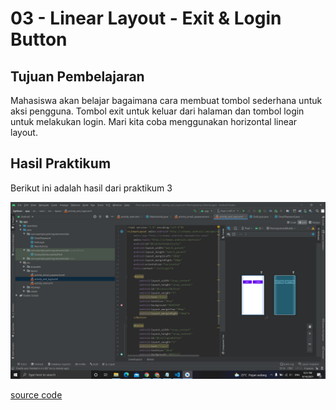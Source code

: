 # 03 - Linear Layout - Exit & Login Button

## Tujuan Pembelajaran

Mahasiswa akan belajar bagaimana cara membuat tombol sederhana untuk
aksi pengguna. Tombol exit untuk keluar dari halaman dan tombol login untuk
melakukan login. Mari kita coba menggunakan horizontal linear layout.

## Hasil Praktikum

Berikut ini adalah hasil dari praktikum 3

![Screenshot Hasil Percobaan](img/exit_login.PNG)

[source code](../../src/02_layout&activity\app\src\main\res\layout/activity_exit_login.xml)
